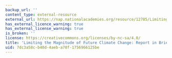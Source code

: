 ```yaml
---
backup_url: ''
content_type: external-resource
external_url: https://nap.nationalacademies.org/resource/12785/Limiting_Report_Brief_final.pdf
has_external_licence_warning: true
has_external_license_warning: true
is_broken: ''
license: https://creativecommons.org/licenses/by-nc-sa/4.0/
title: 'Limiting the Magnitude of Future Climate Change: Report in Brief'
uid: 7dc3a58c-b40d-4aeb-a70f-1756966125be
---
```

